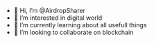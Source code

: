 - 👋 Hi, I’m @AirdropSharer
- 👀 I’m interested in digital world
- 🌱 I’m currently learning about all usefull things
- 💞️ I’m looking to collaborate on blockchain
